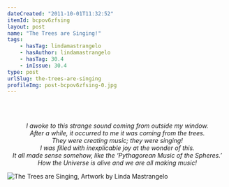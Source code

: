 ```yaml
---
dateCreated: "2011-10-01T11:32:52"
itemId: bcpov6zfsing
layout: post
name: "The Trees are Singing!"
tags:
    - hasTag: lindamastrangelo
    - hasAuthor: lindamastrangelo
    - hasTag: 30.4
    - inIssue: 30.4
type: post
urlSlug: the-trees-are-singing
profileImg: post-bcpov6zfsing-0.jpg
---
```


<br><br>

<div style="text-align: center;">
<p style="font-style: italic;">
I awoke to this strange sound coming from outside my window.<br>
After a while, it occurred to me it was coming from the trees.<br>
They were creating music; they were singing!<br>
I was filled with inexplicable joy at the wonder of this.<br>
It all made sense somehow, like the ‘Pythagorean Music of the Spheres.’<br>
How the Universe is alive and we are all making music!<br>
</p>
</div>

![The Trees are Singing, Artwork by Linda Mastrangelo](../images/post-bcpov6zfsing-0.jpg)
